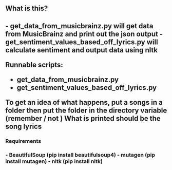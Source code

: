 <h2>What is this?<h2>
 - get_data_from_musicbrainz.py will get data from MusicBrainz and print out the json output
 - get_sentiment_values_based_off_lyrics.py will calculate sentiment and output data using nltk

Runnable scripts:
 - get_data_from_musicbrainz.py
 - get_sentiment_values_based_off_lyrics.py

To get an idea of what happens, put a songs in a folder then put the folder in the directory variable (remember / not \)
What is printed should be the song lyrics

<h3>Requirements<h3>
 - BeautifulSoup (pip install beautifulsoup4)
 - mutagen (pip install mutagen)
 - nltk (pip install nltk)